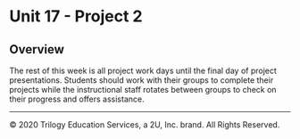 # Unit 17 - Project 2

## Overview

The rest of this week is all project work days until the final day of project presentations. Students should work with their groups to complete their projects while the instructional staff rotates between groups to check on their progress and offers assistance.

- - -

© 2020 Trilogy Education Services, a 2U, Inc. brand. All Rights Reserved.
